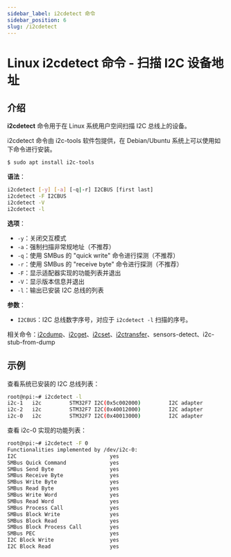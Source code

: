 ```yaml
---
sidebar_label: i2cdetect 命令
sidebar_position: 6
slug: /i2cdetect
---
```


# Linux i2cdetect 命令 - 扫描 I2C 设备地址



## 介绍

**i2cdetect** 命令用于在 Linux 系统用户空间扫描 I2C 总线上的设备。

i2cdetect 命令由 i2c-tools 软件包提供，在 Debian/Ubuntu 系统上可以使用如下命令进行安装。

```bash
$ sudo apt install i2c-tools
```

**语法**：

```bash
i2cdetect [-y] [-a] [-q|-r] I2CBUS [first last]
i2cdetect -F I2CBUS
i2cdetect -V
i2cdetect -l
```

**选项**：

- `-y`：关闭交互模式
- `-a`：强制扫描非常规地址（不推荐）
- `-q`：使用 SMBus 的 "quick write" 命令进行探测（不推荐）
- `-r`：使用 SMBus 的 "receive byte" 命令进行探测（不推荐）
- `-F`：显示适配器实现的功能列表并退出
- `-V`：显示版本信息并退出
- `-l`：输出已安装 I2C 总线的列表

**参数**：

- `I2CBUS`：I2C 总线数字序号，对应于 `i2cdetect -l` 扫描的序号。

相关命令：[i2cdump](/linux-command/i2cdump/)、[i2cget](/linux-command/i2cget/)、[i2cset](/linux-command/i2cset/)、[i2ctransfer](/linux-command/i2ctransfer/)、sensors-detect、i2c-stub-from-dump



## 示例

查看系统已安装的 I2C 总线列表：

```bash
root@npi:~# i2cdetect -l
i2c-1   i2c         STM32F7 I2C(0x5c002000)         I2C adapter
i2c-2   i2c         STM32F7 I2C(0x40012000)         I2C adapter
i2c-0   i2c         STM32F7 I2C(0x40013000)         I2C adapter
```

查看 i2c-0 实现的功能列表：

```bash
root@npi:~# i2cdetect -F 0
Functionalities implemented by /dev/i2c-0:
I2C                              yes
SMBus Quick Command              yes
SMBus Send Byte                  yes
SMBus Receive Byte               yes
SMBus Write Byte                 yes
SMBus Read Byte                  yes
SMBus Write Word                 yes
SMBus Read Word                  yes
SMBus Process Call               yes
SMBus Block Write                yes
SMBus Block Read                 yes
SMBus Block Process Call         yes
SMBus PEC                        yes
I2C Block Write                  yes
I2C Block Read                   yes
```

